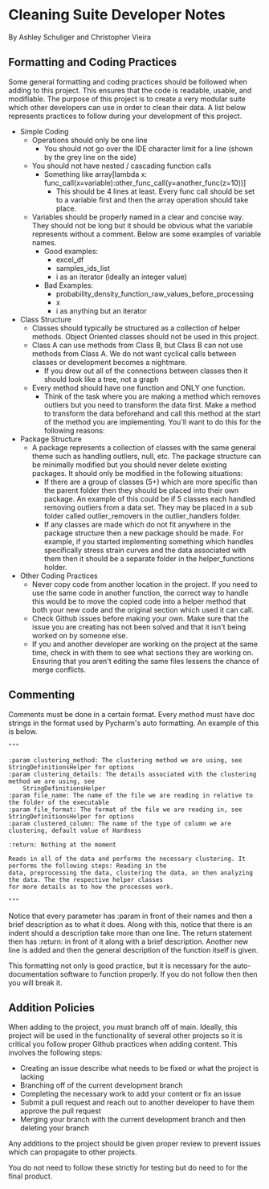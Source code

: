 # Cleaning Suite Developer Notes
By Ashley Schuliger and Christopher Vieira

## Formatting and Coding Practices
Some general formatting and coding practices should be followed when adding to this project. This ensures that 
the code is readable, usable, and modifiable. The purpose of this project is to create a very modular suite which
other developers can use in order to clean their data. A list below represents practices to follow during your
development of this project.
- Simple Coding
  - Operations should only be one line
    - You should not go over the IDE character limit for a line (shown by the grey line on the side)
  - You should not have nested / cascading function calls
    - Something like array[lambda x: func_call(x=variable):other_func_call(y=another_func(z=10))]
      - This should be 4 lines at least. Every func call should be set to a variable first and then
      the array operation should take place.
  - Variables should be properly named in a clear and concise way. They should not be long but it should be
  obvious what the variable represents without a comment. Below are some examples of variable names.
    - Good examples:
      - excel_df
      - samples_ids_list
      - i as an iterator (ideally an integer value)
    - Bad Examples:
      - probability_density_function_raw_values_before_processing
      - x
      - i as anything but an iterator
- Class Structure
  - Classes should typically be structured as a collection of helper methods. Object Oriented classes should not
   be used in this project.
  - Class A can use methods from Class B, but Class B can not use methods from Class A. We do not want
  cyclical calls between classes or development becomes a nightmare.
    - If you drew out all of the connections between classes then it should look like a tree, not a graph
  - Every method should have one function and ONLY one function. 
    - Think of the task where you are making a method which removes outliers but you need to transform the data first. 
    Make a method to transform the data beforehand and call this method at the start of the method you are 
    implementing. You'll want to do this for the following reasons:
- Package Structure
  - A package represents a collection of classes with the same general theme such as handling outliers, null, etc.
  The package structure can be minimally modified but you should never delete existing packages. It should only be 
  modified in the following situations:
    - If there are a group of classes (5+) which are more specific than the parent folder then they should
    be placed into their own package. An example of this could be if 5 classes each handled removing outliers
    from a data set. They may be placed in a sub folder called outlier_removers in the outlier_handlers folder.
    - If any classes are made which do not fit anywhere in the package structure then a new package should be
    made. For example, if you started implementing something which handles specifically stress strain curves
    and the data associated with them then it should be a separate folder in the helper_functions holder.
- Other Coding Practices
  - Never copy code from another location in the project. If you need to use the same code in another function,
  the correct way to handle this would be to move the copied code into a helper method that both your new code 
  and the original section which used it can call.
  - Check Github issues before making your own. Make sure that the issue you are creating has not been solved
  and that it isn't being worked on by someone else.
  - If you and another developer are working on the project at the same time, check in with them to see 
  what sections they are working on. Ensuring that you aren't editing the same files lessens the chance of
  merge conflicts.

## Commenting
Comments must be done in a certain format. Every method must have doc strings in the format
used by Pycharm's auto formatting. An example of this is below.

    """

    :param clustering_method: The clustering method we are using, see StringDefinitionsHelper for options
    :param clustering_details: The details associated with the clustering method we are using, see
        StringDefinitionsHelper
    :param file_name: The name of the file we are reading in relative to the folder of the executable
    :param file_format: The format of the file we are reading in, see StringDefinitionsHelper for options
    :param clustered_column: The name of the type of column we are clustering, default value of Hardness

    :return: Nothing at the moment

    Reads in all of the data and performs the necessary clustering. It performs the following steps: Reading in the
    data, preprocessing the data, clustering the data, an then analyzing the data. The the respective helper classes
    for more details as to how the processes work. 

    """
    
Notice that every parameter has :param in front of their names and then a brief description as to what it does.
Along with this, notice that there is an indent should a description take more than one line.
The return statement then has :return: in front of it along with a brief description.
Another new line is added and then the general description of the function itself is given.

This formatting not only is good practice, but it is necessary for the auto-documentation software to 
function properly. If you do not follow then then you will break it.

## Addition Policies
When adding to the project, you must branch off of main. Ideally, this project will be
used in the functionality of several other projects so it is critical you follow
proper Github practices when adding content. This involves the following steps:

- Creating an issue describe what needs to be fixed or what the project is lacking
- Branching off of the current development branch
- Completing the necessary work to add your content or fix an issue
- Submit a pull request and reach out to another developer to have them approve the pull request
- Merging your branch with the current development branch and then deleting your branch

Any additions to the project should be given proper review to prevent issues which can 
propagate to other projects.

You do not need to follow these strictly for testing but do need to for the final product.

